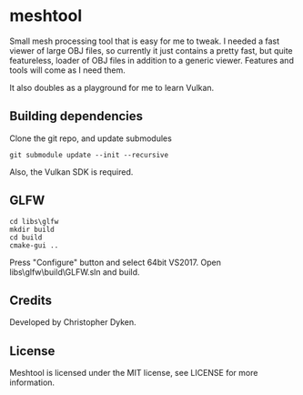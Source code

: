 # meshtool

Small mesh processing tool that is easy for me to tweak. I needed a fast viewer of large OBJ files, so currently it just contains a pretty fast, but quite featureless, loader of OBJ files in addition to a generic viewer. Features and tools will come as I need them.

It also doubles as a playground for me to learn Vulkan.

## Building dependencies

Clone the git repo, and update submodules
```
git submodule update --init --recursive
```
Also, the Vulkan SDK is required.

## GLFW
```
cd libs\glfw
mkdir build
cd build
cmake-gui ..
```
Press "Configure" button and select 64bit VS2017. Open libs\glfw\build\GLFW.sln and build.

## Credits

Developed by Christopher Dyken.

## License

Meshtool is licensed under the MIT license, see LICENSE for more information.
